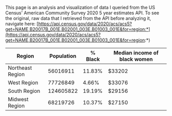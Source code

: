 This page is an analysis and visualization of data I queried from the US Census' American Community Survey 2020 5 year estimates API. To see the original, raw data that I retrieved from the API before analyzing it, navigate here: [https://api.census.gov/data/2020/acs/acs5?get=NAME,B20017B_001E,B02001_003E,B01003_001E&for=region:*](https://api.census.gov/data/2020/acs/acs5?get=NAME,B20017B_001E,B02001_003E,B01003_001E&for=region:*)

|Region|Population|% Black|Median income of black women|
|---|---|---|---|
|Northeast Region|56016911|11.83%|$33202|
|West Region|77726849|4.66%|$33076|
|South Region|124605822|19.19%|$29156|
|Midwest Region|68219726|10.37%|$27150|
